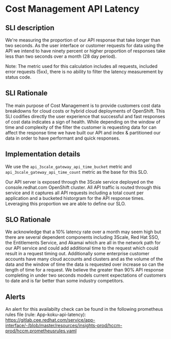 # Cost Management API Latency

## SLI description

We're measuring the proportion of our API response that take longer than two seconds. As the user interface or customer requests for data using the API we intend to have ninety percent or higher proportion of responses take less than two seconds over a month (28 day period).

Note: The metric used for this calculation includes all requests, included error requests (5xx), there is no ability to filter the latency measurement by status code.

## SLI Rationale

The main purpose of Cost Management is to provide customers cost data breakdowns for cloud costs or hybrid cloud deployments of OpenShift. This SLI codifies directly the user experience that successful and fast responses of cost data indicates a sign of health. While depending on the window of time and complexity of the filter the customer is requesting data for can affect the response time we have built our API and index & partitioned our data in order to have performant and quick responses.

## Implementation details

We use the `api_3scale_gateway_api_time_bucket` metric and `api_3scale_gateway_api_time_count` metric as the base for this SLO.

Our API server is exposed through the 3Scale service deployed on the console.redhat.com OpenShift cluster. All API traffic is routed through this service and it captures all API requests including a total count per application and a bucketed historgram for the API response times. Leveraging this proportion we are able to define our SLO.

## SLO Rationale

We acknowledge that a 10% latency rate over a month may seem high but there are several dependent components including 3Scale, Red Hat SSO, the Entitlements Service, and Akamai which are all in the network path for our API service and could add additional time to the request which could result in a request timing out. Additionally some enterprise customer accounts have many cloud accounts and clusters and as the volume of the data and the window of time the data is requested over increase so can the length of time for a request. We believe the greater than 90% API response completing in under two seconds models current expectations of customers to date and is far better than some industry competitors.

## Alerts

An alert for this availabilty check can be found in the following prometheus rules file (rule: App-koku-api-latency):
https://gitlab.cee.redhat.com/service/app-interface/-/blob/master/resources/insights-prod/hccm-prod/hccm.prometheusrules.yaml
